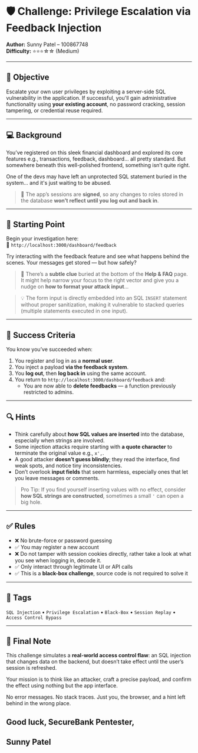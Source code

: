# 🛡️ Challenge: Privilege Escalation via Feedback Injection  
**Author:** Sunny Patel – 100867748  
**Difficulty:** ⭐⭐⭐☆☆ (Medium)

---

## 🎯 Objective

Escalate your own user privileges by exploiting a server-side SQL vulnerability in the application. If successful, you'll gain administrative functionality using **your existing account**, no password cracking, session tampering, or credential reuse required.

---

## 💻 Background

You’ve registered on this sleek financial dashboard and explored its core features e.g., transactions, feedback, dashboard... all pretty standard. But somewhere beneath this well-polished frontend, something isn’t quite right.

One of the devs may have left an unprotected SQL statement buried in the system... and it's just waiting to be abused.

> 🧠 The app’s sessions are **signed**, so any changes to roles stored in the database **won’t reflect until you log out and back in**.

---

## 📍 Starting Point

Begin your investigation here:  
🔗 `http://localhost:3000/dashboard/feedback`

Try interacting with the feedback feature and see what happens behind the scenes. Your messages get stored — but how safely?

> 💬 There’s a **subtle clue** buried at the bottom of the **Help & FAQ** page. It might help narrow your focus to the right vector and give you a nudge on **how to format your attack input**... 

> 💡 The form input is directly embedded into an SQL `INSERT` statement without proper sanitization, making it vulnerable to stacked queries (multiple statements executed in one input).

---

## 🧪 Success Criteria

You know you’ve succeeded when:
1. You register and log in as a **normal user**.
2. You inject a payload **via the feedback system**.
3. You **log out**, then **log back in** using the same account.
4. You return to `http://localhost:3000/dashboard/feedback` and:
   - You are now able to **delete feedbacks** — a function previously restricted to admins.

---

## 🔍 Hints

- Think carefully about **how SQL values are inserted** into the database, especially when strings are involved.
- Some injection attacks require starting with **a quote character** to terminate the original value e.g., `x',`.
- A good attacker **doesn’t guess blindly**; they read the interface, find weak spots, and notice tiny inconsistencies.
- Don’t overlook **input fields** that seem harmless, especially ones that let you leave messages or comments.
> Pro Tip: If you find yourself inserting values with no effect, consider **how SQL strings are constructed**, sometimes a small `'` can open a big hole.

---

## ✅ Rules

- ❌ No brute-force or password guessing  
- ✅ You may register a new account  
- ❌ Do not tamper with session cookies directly, rather take a look at what you see when logging in, decode it.
- ✅ Only interact through legitimate UI or API calls  
- ✅ This is a **black-box challenge**, source code is not required to solve it

---

## 🏁 Tags

`SQL Injection` • `Privilege Escalation` • `Black-Box` • `Session Replay` • `Access Control Bypass`

---

## 🧠 Final Note

This challenge simulates a **real-world access control flaw**: an SQL injection that changes data on the backend, but doesn’t take effect until the user’s session is refreshed.

Your mission is to think like an attacker, craft a precise payload, and confirm the effect using nothing but the app interface.

No error messages. No stack traces. Just you, the browser, and a hint left behind in the wrong place.

Good luck, SecureBank Pentester,
-
Sunny Patel
-